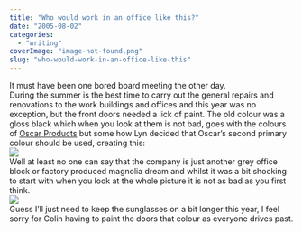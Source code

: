 ```yaml
---
title: "Who would work in an office like this?"
date: "2005-08-02"
categories: 
  - "writing"
coverImage: "image-not-found.png"
slug: "who-would-work-in-an-office-like-this"
---
```


It must have been one bored board meeting the other day.  
During the summer is the best time to carry out the general repairs and renovations to the work buildings and offices and this year was no exception, but the front doors needed a lick of paint. The old colour was a gloss black which when you look at them is not bad, goes with the colours of [Oscar Products](http://www.oscarproducts.com) but some how Lyn decided that Oscar’s second primary colour should be used, creating this:  
[![](images/30619555_2d4eeeff30_m.jpg)](http://www.flickr.com/photos/funkylarma/30619555/ "Pink!")  
Well at least no one can say that the company is just another grey office block or factory produced magnolia dream and whilst it was a bit shocking to start with when you look at the whole picture it is not as bad as you first think.  
[![](images/30619554_0bb2c6dad1_m.jpg)](http://www.flickr.com/photos/funkylarma/30619554/ "Oscar Front")  
Guess I’ll just need to keep the sunglasses on a bit longer this year, I feel sorry for Colin having to paint the doors that colour as everyone drives past.
